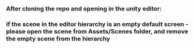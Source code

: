 ### After cloning the repo and opening in the unity editor:
### if the scene in the editor hierarchy is an empty default screen - please open the scene from Assets/Scenes folder, and remove the empty scene from the hierarchy

